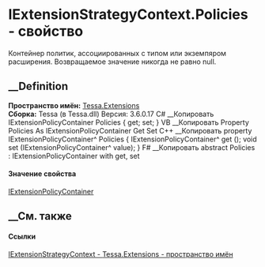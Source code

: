 # IExtensionStrategyContext.Policies - свойство
Контейнер политик, ассоциированных с типом или экземпяром расширения.
Возвращаемое значение никогда не равно null.
## __Definition
 **Пространство имён:** [Tessa.Extensions](N_Tessa_Extensions.htm)  
 **Сборка:** Tessa (в Tessa.dll) Версия: 3.6.0.17
C# __Копировать
    IExtensionPolicyContainer Policies { get; set; }
VB __Копировать
     Property Policies As IExtensionPolicyContainer
    	Get
    	Set
C++ __Копировать
    property IExtensionPolicyContainer^ Policies {
    	IExtensionPolicyContainer^ get ();
    	void set (IExtensionPolicyContainer^ value);
    }
F# __Копировать
     abstract Policies : IExtensionPolicyContainer with get, set
#### Значение свойства
[IExtensionPolicyContainer](T_Tessa_Extensions_IExtensionPolicyContainer.htm)
##  __См. также
#### Ссылки
[IExtensionStrategyContext -
](T_Tessa_Extensions_IExtensionStrategyContext.htm)
[Tessa.Extensions - пространство имён](N_Tessa_Extensions.htm)
